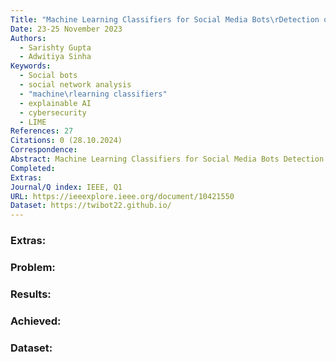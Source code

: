 ```yaml
---
Title: "Machine Learning Classifiers for Social Media Bots\rDetection on Twitter using Explainable AI"
Date: 23-25 November 2023
Authors:
  - Sarishty Gupta
  - Adwitiya Sinha
Keywords:
  - Social bots
  - social network analysis
  - "machine\rlearning classifiers"
  - explainable AI
  - cybersecurity
  - LIME
References: 27
Citations: 0 (28.10.2024)
Correspondence: 
Abstract: Machine Learning Classifiers for Social Media Bots Detection on Twitter using Explainable AI
Completed: 
Extras: 
Journal/Q index: IEEE, Q1
URL: https://ieeexplore.ieee.org/document/10421550
Dataset: https://twibot22.github.io/
---
```



### Extras: 
### Problem: 
### Results: 
### Achieved: 
### Dataset:


